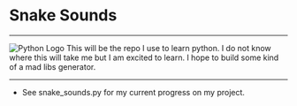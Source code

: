 # __Snake Sounds__


___
![Python Logo](https://docs.python.org/3/_static/py.png)
This will be the repo I use to learn python.
I do not know where this will take me but I am excited to learn.
I hope to build some kind of a mad libs generator.
___

* See snake_sounds.py for my current progress on my project.

